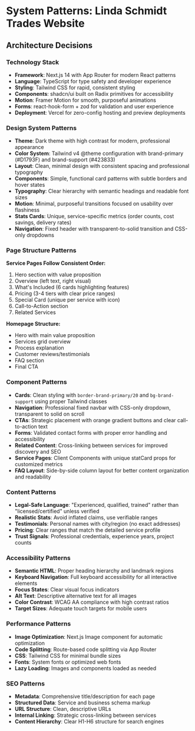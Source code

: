# System Patterns: Linda Schmidt Trades Website

## Architecture Decisions

### Technology Stack
- **Framework**: Next.js 14 with App Router for modern React patterns
- **Language**: TypeScript for type safety and developer experience
- **Styling**: Tailwind CSS for rapid, consistent styling
- **Components**: shadcn/ui built on Radix primitives for accessibility
- **Motion**: Framer Motion for smooth, purposeful animations
- **Forms**: react-hook-form + zod for validation and user experience
- **Deployment**: Vercel for zero-config hosting and preview deployments

### Design System Patterns
- **Theme**: Dark theme with high contrast for modern, professional appearance
- **Color System**: Tailwind v4 @theme configuration with brand-primary (#D1793F) and brand-support (#423833)
- **Layout**: Clean, minimal design with consistent spacing and professional typography
- **Components**: Simple, functional card patterns with subtle borders and hover states
- **Typography**: Clear hierarchy with semantic headings and readable font sizes
- **Motion**: Minimal, purposeful transitions focused on usability over flashiness
- **Stats Cards**: Unique, service-specific metrics (order counts, cost savings, delivery rates)
- **Navigation**: Fixed header with transparent-to-solid transition and CSS-only dropdowns

### Page Structure Patterns
**Service Pages Follow Consistent Order:**
1. Hero section with value proposition
2. Overview (left text, right visual)
3. What's Included (6 cards highlighting features)
4. Pricing (3-4 tiers with clear price ranges)
5. Special Card (unique per service with icon)
6. Call-to-Action section
7. Related Services

**Homepage Structure:**
- Hero with main value proposition
- Services grid overview
- Process explanation
- Customer reviews/testimonials
- FAQ section
- Final CTA

### Component Patterns
- **Cards**: Clean styling with `border-brand-primary/20` and `bg-brand-support` using proper Tailwind classes
- **Navigation**: Professional fixed navbar with CSS-only dropdown, transparent to solid on scroll
- **CTAs**: Strategic placement with orange gradient buttons and clear call-to-action text
- **Forms**: Validated contact forms with proper error handling and accessibility
- **Related Content**: Cross-linking between services for improved discovery and SEO
- **Service Pages**: Client Components with unique statCard props for customized metrics
- **FAQ Layout**: Side-by-side column layout for better content organization and readability

### Content Patterns
- **Legal-Safe Language**: "Experienced, qualified, trained" rather than "licensed/certified" unless verified
- **Realistic Stats**: Avoid inflated claims, use verifiable ranges
- **Testimonials**: Personal names with city/region (no exact addresses)
- **Pricing**: Clear ranges that match the detailed service profile
- **Trust Signals**: Professional credentials, experience years, project counts

### Accessibility Patterns
- **Semantic HTML**: Proper heading hierarchy and landmark regions
- **Keyboard Navigation**: Full keyboard accessibility for all interactive elements
- **Focus States**: Clear visual focus indicators
- **Alt Text**: Descriptive alternative text for all images
- **Color Contrast**: WCAG AA compliance with high contrast ratios
- **Target Sizes**: Adequate touch targets for mobile users

### Performance Patterns
- **Image Optimization**: Next.js Image component for automatic optimization
- **Code Splitting**: Route-based code splitting via App Router
- **CSS**: Tailwind CSS for minimal bundle sizes
- **Fonts**: System fonts or optimized web fonts
- **Lazy Loading**: Images and components loaded as needed

### SEO Patterns
- **Metadata**: Comprehensive title/description for each page
- **Structured Data**: Service and business schema markup
- **URL Structure**: Clean, descriptive URLs
- **Internal Linking**: Strategic cross-linking between services
- **Content Hierarchy**: Clear H1-H6 structure for search engines
